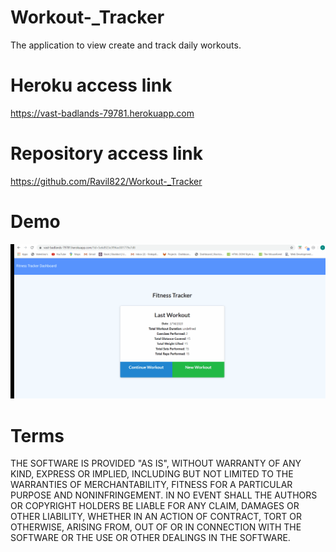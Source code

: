 # Workout-_Tracker

The application to view create and track daily workouts.


# Heroku access link

https://vast-badlands-79781.herokuapp.com

# Repository access link

https://github.com/Ravil822/Workout-_Tracker



# Demo
![](public/assets/workout.gif)



# Terms

THE SOFTWARE IS PROVIDED "AS IS", WITHOUT WARRANTY OF ANY KIND, EXPRESS OR IMPLIED, INCLUDING BUT NOT LIMITED TO THE WARRANTIES OF MERCHANTABILITY, FITNESS FOR A PARTICULAR PURPOSE AND NONINFRINGEMENT. IN NO EVENT SHALL THE AUTHORS OR COPYRIGHT HOLDERS BE LIABLE FOR ANY CLAIM, DAMAGES OR OTHER LIABILITY, WHETHER IN AN ACTION OF CONTRACT, TORT OR OTHERWISE, ARISING FROM, OUT OF OR IN CONNECTION WITH THE SOFTWARE OR THE USE OR OTHER DEALINGS IN THE SOFTWARE.